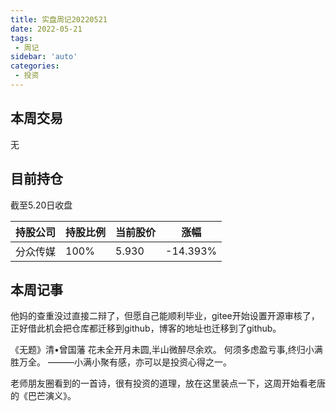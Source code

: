 ```yaml
---
title: 实盘周记20220521
date: 2022-05-21
tags:
 - 周记
sidebar: 'auto'
categories:
 - 投资
---
```

## 本周交易

无

## 目前持仓

截至5.20日收盘

| 持股公司 | 持股比例 | 当前股价 | 涨幅     |
| -------- | -------- | -------- | -------- |
| 分众传媒 | 100%     | 5.930    | -14.393% |

## 本周记事

他妈的查重没过直接二辩了，但愿自己能顺利毕业，gitee开始设置开源审核了，正好借此机会把仓库都迁移到github，博客的地址也迁移到了github。

《无题》清•曾国藩
花未全开月未圆,半山微醉尽余欢。
何须多虑盈亏事,终归小满胜万全。
———小满小聚有感，亦可以是投资心得之一。

老师朋友圈看到的一首诗，很有投资的道理，放在这里装点一下，这周开始看老唐的《巴芒演义》。
